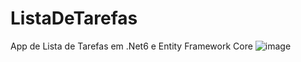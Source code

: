 # ListaDeTarefas
App de Lista de Tarefas em .Net6 e Entity Framework Core
![image](https://user-images.githubusercontent.com/95223420/158874089-63f5b9bc-b756-4b0f-abcd-b452f9782097.png)
